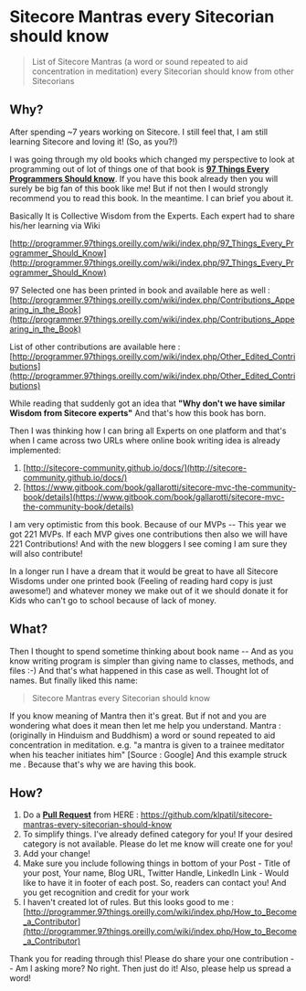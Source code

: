 # Sitecore Mantras every Sitecorian should know 



> List of Sitecore Mantras (a word or sound repeated to aid concentration in meditation) every Sitecorian should know from other Sitecorians

## Why?

After spending ~7 years working on Sitecore. I still feel that, I am still learning Sitecore and loving it! (So, as you?!)

I was going through my old books which changed my perspective to look at programming out of lot of things one of that book is **[97 Things Every Programmers Should know](http://www.amazon.in/Things-Every-Programmer-Should-Know/dp/0596809484)**. If you have this book already then you will surely be big fan of this book like me! But if not then I would strongly recommend you to read this book. In the meantime. I can brief you about it.

Basically It is Collective Wisdom from the Experts. Each expert had to share his/her learning via Wiki

[http://programmer.97things.oreilly.com/wiki/index.php/97_Things_Every_Programmer_Should_Know](http://programmer.97things.oreilly.com/wiki/index.php/97_Things_Every_Programmer_Should_Know)

97 Selected one has been printed in book and available here as well : 
[http://programmer.97things.oreilly.com/wiki/index.php/Contributions_Appearing_in_the_Book](http://programmer.97things.oreilly.com/wiki/index.php/Contributions_Appearing_in_the_Book)

List of other contributions are available here :
[http://programmer.97things.oreilly.com/wiki/index.php/Other_Edited_Contributions](http://programmer.97things.oreilly.com/wiki/index.php/Other_Edited_Contributions)

While reading that suddenly got an idea that **"Why don't we have similar Wisdom from Sitecore experts"** And that's how this book has born.

Then I was thinking how I can bring all Experts on one platform and that's when I came across two URLs where online book writing idea is already implemented:

1. [http://sitecore-community.github.io/docs/](http://sitecore-community.github.io/docs/)
2. [https://www.gitbook.com/book/gallarotti/sitecore-mvc-the-community-book/details](https://www.gitbook.com/book/gallarotti/sitecore-mvc-the-community-book/details)

I am very optimistic from this book. Because of our MVPs -- This year we got 221 MVPs. If each MVP gives one contributions then also we will have 221 Contributions! And with the new bloggers I see coming I am sure they will also contribute!

In a longer run I have a dream that it would be great to have all Sitecore Wisdoms under one printed book (Feeling of reading hard copy is just awesome!) and whatever money we make out of it we should donate it for Kids who can't go to school because of lack of money.

## What?

Then I thought to spend sometime thinking about book name -- And as you know writing program is simpler than giving name to classes, methods, and files :-) And that's what happened in this case as well. Thought lot of names. But finally liked this name:


> Sitecore Mantras every Sitecorian should know 

If you know meaning of Mantra then it's great. But if not and you are wondering what does it mean then let me help you understand. Mantra : (originally in Hinduism and Buddhism) a word or sound repeated to aid concentration in meditation. e.g. "a mantra is given to a trainee meditator when his teacher initiates him" [Source : Google] And this example struck me . Because that's why we are having this book.

## How?

1. Do a **[Pull Request](https://www.atlassian.com/git/tutorials/making-a-pull-request/example)** from HERE : https://github.com/klpatil/sitecore-mantras-every-sitecorian-should-know
2. To simplify things. I've already defined category for you! If your desired category is not available. Please do let me know will create one for you!
2. Add your change!
3. Make sure you include following things in bottom of your Post - Title of your post, Your name, Blog URL, Twitter Handle, LinkedIn Link - Would like to have it in footer of each post. So, readers can contact you! And you get recognition and credit for your work
4. I haven't created lot of rules. But this looks good to me : [http://programmer.97things.oreilly.com/wiki/index.php/How_to_Become_a_Contributor](http://programmer.97things.oreilly.com/wiki/index.php/How_to_Become_a_Contributor) 

Thank you for reading through this! Please do share your one contribution -- Am I asking more? No right. Then just do it! Also, please help us spread a word!




